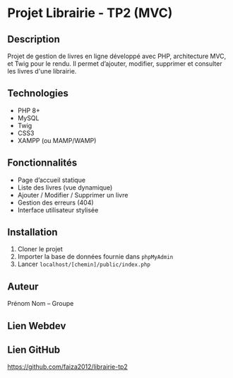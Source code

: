 # Projet Librairie - TP2 (MVC)

## Description
Projet de gestion de livres en ligne développé avec PHP, architecture MVC, et Twig pour le rendu. Il permet d’ajouter, modifier, supprimer et consulter les livres d'une librairie.

## Technologies
- PHP 8+
- MySQL
- Twig
- CSS3
- XAMPP (ou MAMP/WAMP)

## Fonctionnalités
- Page d’accueil statique
- Liste des livres (vue dynamique)
- Ajouter / Modifier / Supprimer un livre
- Gestion des erreurs (404)
- Interface utilisateur stylisée

## Installation
1. Cloner le projet
2. Importer la base de données fournie dans `phpMyAdmin`
3. Lancer `localhost/[chemin]/public/index.php`

## Auteur
Prénom Nom – Groupe

## Lien Webdev

## Lien GitHub
https://github.com/faiza2012/librairie-tp2